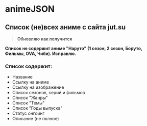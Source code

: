 # animeJSON
## Список (не)всех аниме с сайта jut.su

> **Обновляю как получится** 

**Список не содержит аниме "Наруто" (1 сезон, 2 сезон, Боруто, Фильмы, OVA, Чиби). Исправлю.**

### **Список содержит:**
* Название
* Ссылку на аниме
* Ссылку на изображение
* Список сезонов, серий и фильмов
* Список "Жанры"
* Список "Темы"
* Список "Годы выпуска"
* Статус онгоинг
* Описание (не полное)